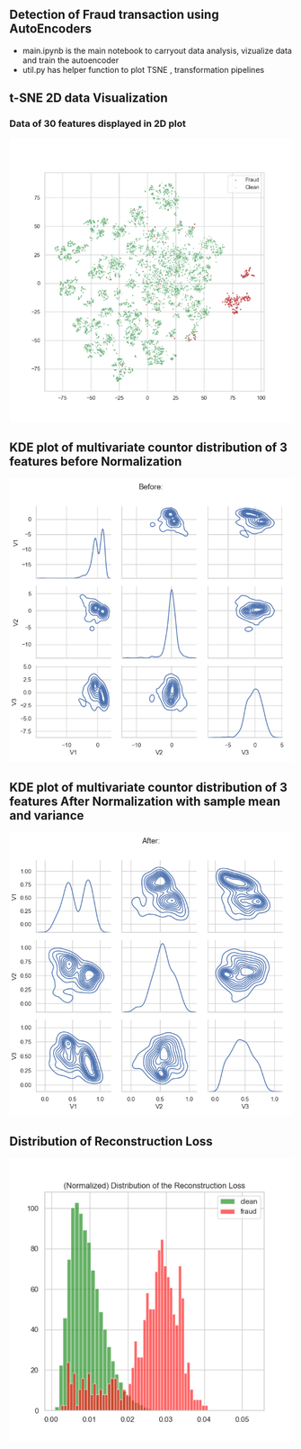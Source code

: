 ## Detection of Fraud transaction using AutoEncoders

- main.ipynb is the main notebook to carryout data analysis, vizualize data and train the autoencoder
- util.py has helper function to plot TSNE , transformation pipelines

## t-SNE 2D data Visualization
### Data of 30 features displayed in 2D plot
![alt text](tsne_initial_2d.png)

## KDE plot of multivariate countor distribution of 3 features before Normalization
![alt text](KDE_plot_Before_transformations.png)

## KDE plot of multivariate countor distribution of 3 features After Normalization with sample mean and variance
![alt text](KDE_plot_After_transformations.png)

## Distribution of Reconstruction Loss
![alt_text](Distribution_of_the_Reconstruction_Loss.png)
